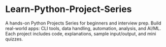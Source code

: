 # Learn-Python-Project-Series
A hands-on Python Projects Series for beginners and interview prep. Build real-world apps: CLI tools, data handling, automation, analysis, and AI/ML. Each project includes code, explanations, sample input/output, and mini quizzes.
